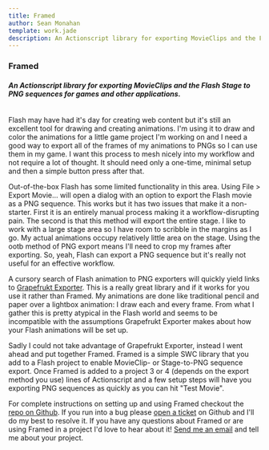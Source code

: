 ```yaml
---
title: Framed
author: Sean Monahan
template: work.jade
description: An Actionscript library for exporting MovieClips and the Flash Stage to PNG sequences for games and other applications.
---
```


### Framed

#### *An Actionscript library for exporting MovieClips and the Flash Stage to PNG sequences for games and other applications.*

<br/>
Flash may have had it's day for creating web content but it's still an excellent tool for drawing and creating animations. I'm using it to draw and color the animations for a little game project I'm working on and I need a good way to export all of the frames of my animations to PNGs so I can use them in my game. I want this process to mesh nicely into my workflow and not require a lot of thought. It should need only a one-time, minimal setup and then a simple button press after that.

Out-of-the-box Flash has some limited functionality in this area. Using File > Export Movie... will open a dialog with an option to export the Flash movie as a PNG sequence. This works but it has two issues that make it a non-starter. First it is an entirely manual process making it a workflow-disrupting pain. The second is that this method will export the entire stage. I like to work with a large stage area so I have room to scribble in the margins as I go. My actual animations occupy relatively little area on the stage. Using the ootb method of PNG export means I'll need to crop my frames after exporting. So, yeah, Flash can export a PNG sequence but it's really not useful for an effective workflow.

A cursory search of Flash animation to PNG exporters will quickly yield links to [Grapefrukt Exporter](https://github.com/grapefrukt/grapefrukt-export). This is a really great library and if it works for you use it rather than Framed. My animations are done like traditional pencil and paper over a lightbox animation: I draw each and every frame. From what I gather this is pretty atypical in the Flash world and seems to be incompatible with the assumptions Grapefrukt Exporter makes about how your Flash animations will be set up.

Sadly I could not take advantage of Grapefrukt Exporter, instead I went ahead and put together Framed. Framed is a simple SWC library that you add to a Flash project to enable MovieClip- or Stage-to-PNG sequence export. Once Framed is added to a project 3 or 4 (depends on the export method you use) lines of Actionscript and a few setup steps will have you exporting PNG sequences as quickly as you can hit "Test Movie".

For complete instructions on setting up and using Framed checkout the [repo on Github](https://github.com/NoobsArePeople2/Framed). If you run into a bug please [open a ticket](https://github.com/NoobsArePeople2/Framed/issues) on Github and I'll do my best to resolve it. If you have any questions about Framed or are using Framed in a project I'd love to hear about it! [Send me an email](mailto:hello@seanmonahan.org?subject=Framed) and tell me about your project.